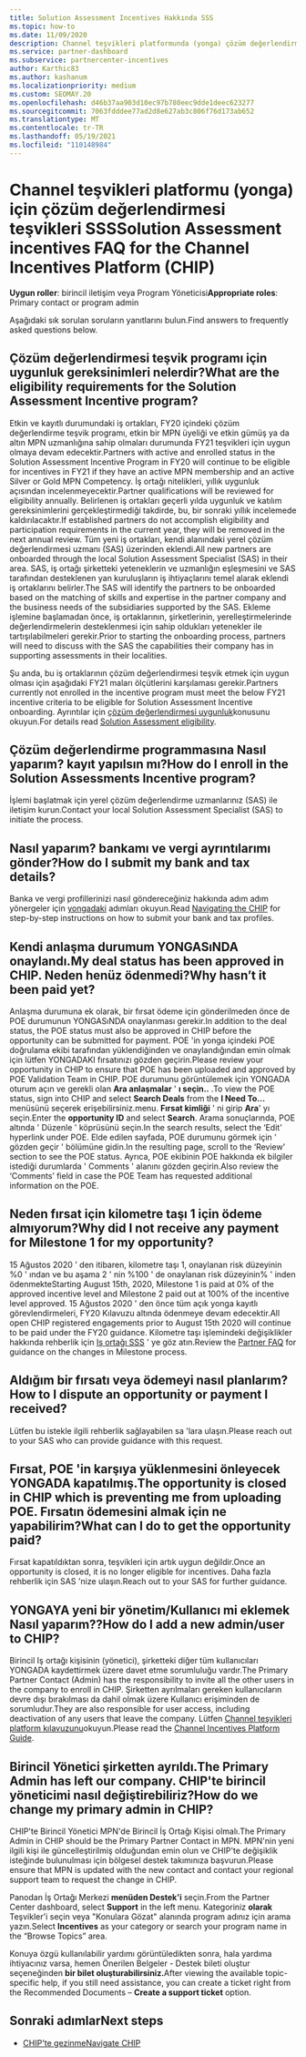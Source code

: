 ```yaml
---
title: Solution Assessment Incentives Hakkında SSS
ms.topic: how-to
ms.date: 11/09/2020
description: Channel teşvikleri platformunda (yonga) çözüm değerlendirmesi hakkında sık sorulan soruların yanıtlarını öğrenin.
ms.service: partner-dashboard
ms.subservice: partnercenter-incentives
author: Karthic83
ms.author: kashanum
ms.localizationpriority: medium
ms.custom: SEOMAY.20
ms.openlocfilehash: d46b37aa903d10ec97b780eec9dde1deec623277
ms.sourcegitcommit: 7063fdddee77ad2d8e627ab3c806f76d173ab652
ms.translationtype: MT
ms.contentlocale: tr-TR
ms.lasthandoff: 05/19/2021
ms.locfileid: "110148984"
---
```

# <a name="solution-assessment-incentives-faq-for-the-channel-incentives-platform-chip"></a><span data-ttu-id="104d1-103">Channel teşvikleri platformu (yonga) için çözüm değerlendirmesi teşvikleri SSS</span><span class="sxs-lookup"><span data-stu-id="104d1-103">Solution Assessment incentives FAQ for the Channel Incentives Platform (CHIP)</span></span> 

<span data-ttu-id="104d1-104">**Uygun roller**: birincil iletişim veya Program Yöneticisi</span><span class="sxs-lookup"><span data-stu-id="104d1-104">**Appropriate roles**: Primary contact or program admin</span></span>

<span data-ttu-id="104d1-105">Aşağıdaki sık sorulan soruların yanıtlarını bulun.</span><span class="sxs-lookup"><span data-stu-id="104d1-105">Find answers to frequently asked questions below.</span></span>

## <a name="what-are-the-eligibility-requirements-for-the-solution-assessment-incentive-program"></a><span data-ttu-id="104d1-106">Çözüm değerlendirmesi teşvik programı için uygunluk gereksinimleri nelerdir?</span><span class="sxs-lookup"><span data-stu-id="104d1-106">What are the eligibility requirements for the Solution Assessment Incentive program?</span></span>

<span data-ttu-id="104d1-107">Etkin ve kayıtlı durumundaki iş ortakları, FY20 içindeki çözüm değerlendirme teşvik programı, etkin bir MPN üyeliği ve etkin gümüş ya da altın MPN uzmanlığına sahip olmaları durumunda FY21 teşvikleri için uygun olmaya devam edecektir.</span><span class="sxs-lookup"><span data-stu-id="104d1-107">Partners with active and enrolled status in the Solution Assessment Incentive Program in FY20 will continue to be eligible for incentives in FY21 if they have an active MPN membership and an active Silver or Gold MPN Competency.</span></span> <span data-ttu-id="104d1-108">İş ortağı nitelikleri, yıllık uygunluk açısından incelenmeyecektir.</span><span class="sxs-lookup"><span data-stu-id="104d1-108">Partner qualifications will be reviewed for eligibility annually.</span></span>  <span data-ttu-id="104d1-109">Belirlenen iş ortakları geçerli yılda uygunluk ve katılım gereksinimlerini gerçekleştirmediği takdirde, bu, bir sonraki yıllık incelemede kaldırılacaktır.</span><span class="sxs-lookup"><span data-stu-id="104d1-109">If established partners do not accomplish eligibility and participation requirements in the current year, they will be removed in the next annual review.</span></span>  <span data-ttu-id="104d1-110">Tüm yeni iş ortakları, kendi alanındaki yerel çözüm değerlendirmesi uzmanı (SAS) üzerinden eklendi.</span><span class="sxs-lookup"><span data-stu-id="104d1-110">All new partners are onboarded through the local Solution Assessment Specialist (SAS) in their area.</span></span>  <span data-ttu-id="104d1-111">SAS, iş ortağı şirketteki yeteneklerin ve uzmanlığın eşleşmesini ve SAS tarafından desteklenen yan kuruluşların iş ihtiyaçlarını temel alarak eklendi iş ortaklarını belirler.</span><span class="sxs-lookup"><span data-stu-id="104d1-111">The SAS will identify the partners to be onboarded based on the matching of skills and expertise in the partner company and the business needs of the subsidiaries supported by the SAS.</span></span>
<span data-ttu-id="104d1-112">Ekleme işlemine başlamadan önce, iş ortaklarının, şirketlerinin, yerelleştirmelerinde değerlendirmelerin desteklenmesi için sahip oldukları yetenekler ile tartışılabilmeleri gerekir.</span><span class="sxs-lookup"><span data-stu-id="104d1-112">Prior to starting the onboarding process, partners will need to discuss with the SAS the capabilities their company has in supporting assessments in their localities.</span></span> 

<span data-ttu-id="104d1-113">Şu anda, bu iş ortaklarının çözüm değerlendirmesi teşvik etmek için uygun olması için aşağıdaki FY21 maları ölçütlerini karşılaması gerekir.</span><span class="sxs-lookup"><span data-stu-id="104d1-113">Partners currently not enrolled in the incentive program must meet the below FY21 incentive criteria to be eligible for Solution Assessment Incentive onboarding.</span></span> <span data-ttu-id="104d1-114">Ayrıntılar için [çözüm değerlendirmesi uygunluk](chip-solutions-assessment-eligible.md)konusunu okuyun.</span><span class="sxs-lookup"><span data-stu-id="104d1-114">For details read [Solution Assessment eligibility](chip-solutions-assessment-eligible.md).</span></span>

## <a name="how-do-i-enroll-in-the-solution-assessments-incentive-program"></a><span data-ttu-id="104d1-115">Çözüm değerlendirme programmasına Nasıl yaparım? kayıt yapılsın mı?</span><span class="sxs-lookup"><span data-stu-id="104d1-115">How do I enroll in the Solution Assessments Incentive program?</span></span>

<span data-ttu-id="104d1-116">İşlemi başlatmak için yerel çözüm değerlendirme uzmanlarınız (SAS) ile iletişim kurun.</span><span class="sxs-lookup"><span data-stu-id="104d1-116">Contact your local Solution Assessment Specialist (SAS) to initiate the process.</span></span>

## <a name="how-do-i-submit-my-bank-and-tax-details"></a><span data-ttu-id="104d1-117">Nasıl yaparım? bankamı ve vergi ayrıntılarımı gönder?</span><span class="sxs-lookup"><span data-stu-id="104d1-117">How do I submit my bank and tax details?</span></span>

<span data-ttu-id="104d1-118">Banka ve vergi profillerinizi nasıl göndereceğiniz hakkında adım adım yönergeler için [yongadaki](chip-intro.md) adımları okuyun.</span><span class="sxs-lookup"><span data-stu-id="104d1-118">Read [Navigating the CHIP](chip-intro.md) for step-by-step instructions on how to submit your bank and tax profiles.</span></span>

## <a name="my-deal-status-has-been-approved-in-chip-why-hasnt-it-been-paid-yet"></a><span data-ttu-id="104d1-119">Kendi anlaşma durumum YONGASıNDA onaylandı.</span><span class="sxs-lookup"><span data-stu-id="104d1-119">My deal status has been approved in CHIP.</span></span> <span data-ttu-id="104d1-120">Neden henüz ödenmedi?</span><span class="sxs-lookup"><span data-stu-id="104d1-120">Why hasn’t it been paid yet?</span></span>

<span data-ttu-id="104d1-121">Anlaşma durumuna ek olarak, bir fırsat ödeme için gönderilmeden önce de POE durumunun YONGASıNDA onaylanması gerekir.</span><span class="sxs-lookup"><span data-stu-id="104d1-121">In addition to the deal status, the POE status must also be approved in CHIP before the opportunity can be submitted for payment.</span></span> <span data-ttu-id="104d1-122">POE 'in yonga içindeki POE doğrulama ekibi tarafından yüklendiğinden ve onaylandığından emin olmak için lütfen YONGADAKI fırsatınızı gözden geçirin.</span><span class="sxs-lookup"><span data-stu-id="104d1-122">Please review your opportunity in CHIP to ensure that POE has been uploaded and approved by POE Validation Team in CHIP.</span></span> <span data-ttu-id="104d1-123">POE durumunu görüntülemek için YONGADA oturum açın ve gerekli olan **Ara anlaşmalar** ' **ı seçin..** .</span><span class="sxs-lookup"><span data-stu-id="104d1-123">To view the POE status, sign into CHIP and select **Search Deals** from the **I Need To…**</span></span> <span data-ttu-id="104d1-124">menüsünü seçerek erişebilirsiniz.</span><span class="sxs-lookup"><span data-stu-id="104d1-124">menu.</span></span> <span data-ttu-id="104d1-125">**Fırsat kimliği** ' ni girip **Ara**' yı seçin.</span><span class="sxs-lookup"><span data-stu-id="104d1-125">Enter the **opportunity ID** and select **Search**.</span></span> <span data-ttu-id="104d1-126">Arama sonuçlarında, POE altında ' Düzenle ' köprüsünü seçin.</span><span class="sxs-lookup"><span data-stu-id="104d1-126">In the search results, select the ‘Edit’ hyperlink under POE.</span></span> <span data-ttu-id="104d1-127">Elde edilen sayfada, POE durumunu görmek için ' gözden geçir ' bölümüne gidin.</span><span class="sxs-lookup"><span data-stu-id="104d1-127">In the resulting page, scroll to the ‘Review’ section to see the POE status.</span></span> <span data-ttu-id="104d1-128">Ayrıca, POE ekibinin POE hakkında ek bilgiler istediği durumlarda ' Comments ' alanını gözden geçirin.</span><span class="sxs-lookup"><span data-stu-id="104d1-128">Also review the ‘Comments’ field in case the POE Team has requested additional information on the POE.</span></span>

## <a name="why-did-i-not-receive-any-payment-for-milestone-1-for-my-opportunity"></a><span data-ttu-id="104d1-129">Neden fırsat için kilometre taşı 1 için ödeme almıyorum?</span><span class="sxs-lookup"><span data-stu-id="104d1-129">Why did I not receive any payment for Milestone 1 for my opportunity?</span></span>

<span data-ttu-id="104d1-130">15 Ağustos 2020 ' den itibaren, kilometre taşı 1, onaylanan risk düzeyinin %0 ' ından ve bu aşama 2 ' nin %100 ' de onaylanan risk düzeyinin% ' inden ödenmekte</span><span class="sxs-lookup"><span data-stu-id="104d1-130">Starting August 15th, 2020, Milestone 1 is paid at 0% of the approved incentive level and Milestone 2 paid out at 100% of the incentive level approved.</span></span> <span data-ttu-id="104d1-131">15 Ağustos 2020 ' den önce tüm açık yonga kayıtlı görevlendirmeleri, FY20 Kılavuzu altında ödenmeye devam edecektir.</span><span class="sxs-lookup"><span data-stu-id="104d1-131">All open CHIP registered engagements prior to August 15th 2020 will continue to be paid under the FY20 guidance.</span></span> <span data-ttu-id="104d1-132">Kilometre taşı işlemindeki değişiklikler hakkında rehberlik için [Iş ortağı SSS](https://assetsprod.microsoft.com/solution-assessment-incentive-program-faq.pdf) ' ye göz atın.</span><span class="sxs-lookup"><span data-stu-id="104d1-132">Review the [Partner FAQ](https://assetsprod.microsoft.com/solution-assessment-incentive-program-faq.pdf) for guidance on the changes in Milestone process.</span></span>

## <a name="how-to-i-dispute-an-opportunity-or-payment-i-received"></a><span data-ttu-id="104d1-133">Aldığım bir fırsatı veya ödemeyi nasıl planlarım?</span><span class="sxs-lookup"><span data-stu-id="104d1-133">How to I dispute an opportunity or payment I received?</span></span>

<span data-ttu-id="104d1-134">Lütfen bu istekle ilgili rehberlik sağlayabilen sa 'lara ulaşın.</span><span class="sxs-lookup"><span data-stu-id="104d1-134">Please reach out to your SAS who can provide guidance with this request.</span></span>

## <a name="the-opportunity-is-closed-in-chip-which-is-preventing-me-from-uploading-poe-what-can-i-do-to-get-the-opportunity-paid"></a><span data-ttu-id="104d1-135">Fırsat, POE 'in karşıya yüklenmesini önleyecek YONGADA kapatılmış.</span><span class="sxs-lookup"><span data-stu-id="104d1-135">The opportunity is closed in CHIP which is preventing me from uploading POE.</span></span> <span data-ttu-id="104d1-136">Fırsatın ödemesini almak için ne yapabilirim?</span><span class="sxs-lookup"><span data-stu-id="104d1-136">What can I do to get the opportunity paid?</span></span>

<span data-ttu-id="104d1-137">Fırsat kapatıldıktan sonra, teşvikleri için artık uygun değildir.</span><span class="sxs-lookup"><span data-stu-id="104d1-137">Once an opportunity is closed, it is no longer eligible for incentives.</span></span> <span data-ttu-id="104d1-138">Daha fazla rehberlik için SAS 'nize ulaşın.</span><span class="sxs-lookup"><span data-stu-id="104d1-138">Reach out to your SAS for further guidance.</span></span>

## <a name="how-do-i-add-a-new-adminuser-to-chip"></a><span data-ttu-id="104d1-139">YONGAYA yeni bir yönetim/Kullanıcı mi eklemek Nasıl yaparım??</span><span class="sxs-lookup"><span data-stu-id="104d1-139">How do I add a new admin/user to CHIP?</span></span>

<span data-ttu-id="104d1-140">Birincil Iş ortağı kişisinin (yönetici), şirketteki diğer tüm kullanıcıları YONGADA kaydettirmek üzere davet etme sorumluluğu vardır.</span><span class="sxs-lookup"><span data-stu-id="104d1-140">The Primary Partner Contact (Admin) has the responsibility to invite all the other users in the company to enroll in CHIP.</span></span> <span data-ttu-id="104d1-141">Şirketten ayrılmaları gereken kullanıcıların devre dışı bırakılması da dahil olmak üzere Kullanıcı erişiminden de sorumludur.</span><span class="sxs-lookup"><span data-stu-id="104d1-141">They are also responsible for user access, including deactivation of any users that leave the company.</span></span> <span data-ttu-id="104d1-142">Lütfen [Channel teşvikleri platform kılavuzunu](chip-intro.md)okuyun.</span><span class="sxs-lookup"><span data-stu-id="104d1-142">Please read the [Channel Incentives Platform Guide](chip-intro.md).</span></span>

## <a name="the-primary-admin-has-left-our-company-how-do-we-change-my-primary-admin-in-chip"></a><span data-ttu-id="104d1-143">Birincil Yönetici şirketten ayrıldı.</span><span class="sxs-lookup"><span data-stu-id="104d1-143">The Primary Admin has left our company.</span></span> <span data-ttu-id="104d1-144">CHIP'te birincil yöneticimi nasıl değiştirebiliriz?</span><span class="sxs-lookup"><span data-stu-id="104d1-144">How do we change my primary admin in CHIP?</span></span>

<span data-ttu-id="104d1-145">CHIP'te Birincil Yönetici MPN'de Birincil İş Ortağı Kişisi olmalı.</span><span class="sxs-lookup"><span data-stu-id="104d1-145">The Primary Admin in CHIP should be the Primary Partner Contact in MPN.</span></span> <span data-ttu-id="104d1-146">MPN'nin yeni ilgili kişi ile güncelleştirilmiş olduğundan emin olun ve CHIP'te değişiklik isteğinde bulunulması için bölgesel destek takımınıza başvurun.</span><span class="sxs-lookup"><span data-stu-id="104d1-146">Please ensure that MPN is updated with the new contact and contact your regional support team to request the change in CHIP.</span></span>

<span data-ttu-id="104d1-147">Panodan İş Ortağı Merkezi **menüden Destek'i** seçin.</span><span class="sxs-lookup"><span data-stu-id="104d1-147">From the Partner Center dashboard, select **Support** in the left menu.</span></span> <span data-ttu-id="104d1-148">Kategoriniz **olarak** Teşvikler'i seçin veya "Konulara Gözat" alanında program adınız için arama yazın.</span><span class="sxs-lookup"><span data-stu-id="104d1-148">Select **Incentives** as your category or search your program name in the “Browse Topics” area.</span></span>

<span data-ttu-id="104d1-149">Konuya özgü kullanılabilir yardımı görüntüledikten sonra, hala yardıma ihtiyacınız varsa, hemen Önerilen Belgeler - Destek bileti oluştur seçeneğinden **bir bilet oluşturabilirsiniz.**</span><span class="sxs-lookup"><span data-stu-id="104d1-149">After viewing the available topic-specific help, if you still need assistance, you can create a ticket right from the Recommended Documents – **Create a support ticket** option.</span></span>

## <a name="next-steps"></a><span data-ttu-id="104d1-150">Sonraki adımlar</span><span class="sxs-lookup"><span data-stu-id="104d1-150">Next steps</span></span>

- [<span data-ttu-id="104d1-151">CHIP'te gezinme</span><span class="sxs-lookup"><span data-stu-id="104d1-151">Navigate CHIP</span></span>](chip-intro.md)
